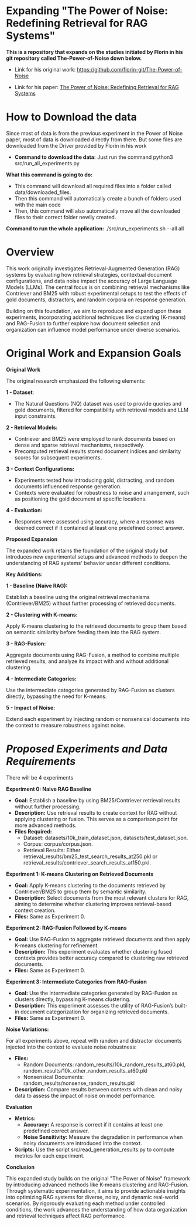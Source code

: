 # **Expanding "The Power of Noise: Redefining Retrieval for RAG Systems"**

**This is a repository that expands on the studies initiated by Florin in his git repository called The-Power-of-Noise down below.**

* Link for his original work: https://github.com/florin-git/The-Power-of-Noise

* Link for his paper: [The Power of Noise: Redefining Retrieval for RAG Systems](https://dl.acm.org/doi/10.1145/3626772.3657834)

# **How to Download the data**
Since most of data is from the previous experiment in the Power of Noise paper, most of data is downloaded directly from there. But some files are downloaded from the Driver provided by Florin in his work

* **Command to download the data:** Just run the command python3 src/run_all_experiments.py

**What this command is going to do:** 
* This command will download all required files into a folder called data/downloaded_files.
* Then this command will automatically create a bunch of folders used with the main code
* Then, this command will also automatically move all the downloaded files to their correct folder newlly created.

**Command to run the whole application:** ./src/run_experiments.sh --all all

# **Overview**

This work originally investigates Retrieval-Augmented Generation (RAG) systems by evaluating how retrieval strategies, contextual document configurations, and data noise impact the accuracy of Large Language Models (LLMs). The central focus is on combining retrieval mechanisms like Contriever and BM25 with robust experimental setups to test the effects of gold documents, distractors, and random corpora on response generation.

Building on this foundation, we aim to reproduce and expand upon these experiments, incorporating additional techniques like clustering (K-means) and RAG-Fusion to further explore how document selection and organization can influence model performance under diverse scenarios.

# **Original Work and Expansion Goals**

**Original Work**

The original research emphasized the following elements:

**1 - Dataset**:
* The Natural Questions (NQ) dataset was used to provide queries and gold documents, filtered for compatibility with retrieval models and LLM input constraints.

**2 - Retrieval Models:**
* Contriever and BM25 were employed to rank documents based on dense and sparse retrieval mechanisms, respectively.
* Precomputed retrieval results stored document indices and similarity scores for subsequent experiments.

**3 - Context Configurations:**
* Experiments tested how introducing gold, distracting, and random documents influenced response generation.
* Contexts were evaluated for robustness to noise and arrangement, such as positioning the gold document at specific locations.

**4 - Evaluation:**
* Responses were assessed using accuracy, where a response was deemed correct if it contained at least one predefined correct answer.

**Proposed Expansion**

The expanded work retains the foundation of the original study but introduces new experimental setups and advanced methods to deepen the understanding of RAG systems' behavior under different conditions.

**Key Additions:**

**1 - Baseline (Naive RAG):**

Establish a baseline using the original retrieval mechanisms (Contriever/BM25) without further processing of retrieved documents.

**2 - Clustering with K-means:**

Apply K-means clustering to the retrieved documents to group them based on semantic similarity before feeding them into the RAG system.

**3 - RAG-Fusion:**

Aggregate documents using RAG-Fusion, a method to combine multiple retrieved results, and analyze its impact with and without additional 
clustering.

**4 - Intermediate Categories:**

Use the intermediate categories generated by RAG-Fusion as clusters directly, bypassing the need for K-means.

**5 - Impact of Noise:**

Extend each experiment by injecting random or nonsensical documents into the context to measure robustness against noise.

# *Proposed Experiments and Data Requirements*

There will be 4 experiments

**Experiment 0: Naive RAG Baseline**

* **Goal:** Establish a baseline by using BM25/Contriever retrieval results without further processing.
* **Description:** Use retrieval results to create context for RAG without applying clustering or fusion. This serves as a comparison point for more advanced methods.
* **Files Required:**
    - Dataset: datasets/10k_train_dataset.json, datasets/test_dataset.json.
    - Corpus: corpus/corpus.json.
    - Retrieval Results: Either retrieval_results/bm25_test_search_results_at250.pkl or retrieval_results/contriever_search_results_at150.pkl.

**Experiment 1: K-means Clustering on Retrieved Documents**

* **Goal:** Apply K-means clustering to the documents retrieved by Contriever/BM25 to group them by semantic similarity.
* **Description:** Select documents from the most relevant clusters for RAG, aiming to determine whether clustering improves retrieval-based context creation.
* **Files:** Same as Experiment 0.

**Experiment 2: RAG-Fusion Followed by K-means**

* **Goal:** Use RAG-Fusion to aggregate retrieved documents and then apply K-means clustering for refinement.
* **Description:** This experiment evaluates whether clustering fused contexts provides better accuracy compared to clustering raw retrieved documents.
* **Files:** Same as Experiment 0.

**Experiment 3: Intermediate Categories from RAG-Fusion**

* **Goal:** Use the intermediate categories generated by RAG-Fusion as clusters directly, bypassing K-means clustering.
* **Description:** This experiment assesses the utility of RAG-Fusion’s built-in document categorization for organizing retrieved documents.
* **Files:** Same as Experiment 0.

**Noise Variations:**

For all experiments above, repeat with random and distractor documents injected into the context to evaluate noise robustness:

* **Files:**
    - Random Documents: random_results/10k_random_results_at60.pkl, random_results/10k_other_random_results_at60.pkl
    - Nonsensical Documents: random_results/nonsense_random_results.pkl
* **Description:** Compare results between contexts with clean and noisy data to assess the impact of noise on model performance.    

**Evaluation**

* **Metrics:**
    - **Accuracy:** A response is correct if it contains at least one predefined correct answer.
    - **Noise Sensitivity:** Measure the degradation in performance when noisy documents are introduced into the context.
* **Scripts:**
Use the script src/read_generation_results.py to compute metrics for each experiment.

**Conclusion**

This expanded study builds on the original "The Power of Noise" framework by introducing advanced methods like K-means clustering and RAG-Fusion. Through systematic experimentation, it aims to provide actionable insights into optimizing RAG systems for diverse, noisy, and dynamic real-world scenarios. By rigorously evaluating each method under controlled conditions, the work advances the understanding of how data organization and retrieval techniques affect RAG performance.